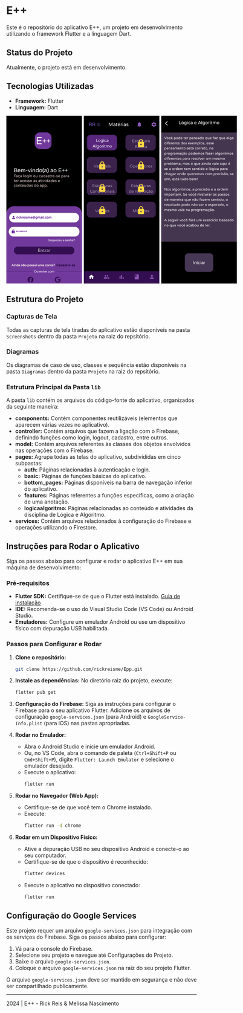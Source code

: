 # E++

Este é o repositório do aplicativo E++, um projeto em desenvolvimento utilizando o framework Flutter e a linguagem Dart.

## Status do Projeto

Atualmente, o projeto está em desenvolvimento.

## Tecnologias Utilizadas

- **Framework:** Flutter
- **Linguagem:** Dart

<div style="display: flex; flex-direction: row; gap: 5px;">
    <img src="assets/img/login.png" alt="Tela de login do aplicativo E++" width="200"/> 
    <img src="assets/img/telaMaterias.png" alt="Tela principal do aplicativo E++" width="200"/>
    <img src="assets/img/telaLogicaEAlgoritmo.png" alt="Tela principal da disciplina de Lógica e Algoritmo do aplicativo E++" width="200"/>
</div>

## Estrutura do Projeto

### Capturas de Tela

Todas as capturas de tela tiradas do aplicativo estão disponíveis na pasta `Screenshots` dentro da pasta `Projeto` na raiz do repsitório.

### Diagramas

Os diagramas de caso de uso, classes e sequência estão disponíveis na pasta `Diagramas` dentro da pasta `Projeto` na raiz do repsitório.

### Estrutura Principal da Pasta `lib`

A pasta `lib` contém os arquivos do código-fonte do aplicativo, organizados da seguinte maneira:

- **components:** Contém componentes reutilizáveis (elementos que aparecem várias vezes no aplicativo).
- **controller:** Contém arquivos que fazem a ligação com o Firebase, definindo funções como login, logout, cadastro, entre outros.
- **model:** Contém arquivos referentes às classes dos objetos envolvidos nas operações com o Firebase.
- **pages:** Agrupa todas as telas do aplicativo, subdivididas em cinco subpastas:
  - **auth:** Páginas relacionadas à autenticação e login.
  - **basic:** Páginas de funções básicas do aplicativo.
  - **bottom_pages:** Páginas disponíveis na barra de navegação inferior do aplicativo.
  - **features:** Páginas referentes a funções específicas, como a criação de uma anotação.
  - **logicaalgoritmo:** Páginas relacionadas ao conteúdo e atividades da disciplina de Lógica e Algoritmo.
- **services:** Contém arquivos relacionados à configuração do Firebase e operações utilizando o Firestore.

## Instruções para Rodar o Aplicativo

Siga os passos abaixo para configurar e rodar o aplicativo E++ em sua máquina de desenvolvimento:

### Pré-requisitos

- **Flutter SDK:** Certifique-se de que o Flutter está instalado. [Guia de instalação](https://flutter.dev/docs/get-started/install)
- **IDE:** Recomenda-se o uso do Visual Studio Code (VS Code) ou Android Studio.
- **Emuladores:** Configure um emulador Android ou use um dispositivo físico com depuração USB habilitada.

### Passos para Configurar e Rodar

1. **Clone o repositório:**

   ```sh
   git clone https://github.com/rickreisme/Epp.git
   ```

2. **Instale as dependências:**
   No diretório raiz do projeto, execute:

   ```sh
   flutter pub get
   ```

3. **Configuração do Firebase:**
   Siga as instruções para configurar o Firebase para o seu aplicativo Flutter. Adicione os arquivos de configuração `google-services.json` (para Android) e `GoogleService-Info.plist` (para iOS) nas pastas apropriadas.

4. **Rodar no Emulador:**

   - Abra o Android Studio e inicie um emulador Android.
   - Ou, no VS Code, abra o comando de paleta (`Ctrl+Shift+P` ou `Cmd+Shift+P`), digite `Flutter: Launch Emulator` e selecione o emulador desejado.
   - Execute o aplicativo:
     ```sh
     flutter run
     ```

5. **Rodar no Navegador (Web App):**

   - Certifique-se de que você tem o Chrome instalado.
   - Execute:
     ```sh
     flutter run -d chrome
     ```

6. **Rodar em um Dispositivo Físico:**
   - Ative a depuração USB no seu dispositivo Android e conecte-o ao seu computador.
   - Certifique-se de que o dispositivo é reconhecido:
     ```sh
     flutter devices
     ```
   - Execute o aplicativo no dispositivo conectado:
     ```sh
     flutter run
     ```
## Configuração do Google Services

Este projeto requer um arquivo `google-services.json` para integração com os serviços do Firebase. Siga os passos abaixo para configurar:

1. Vá para o console do Firebase.
2. Selecione seu projeto e navegue até Configurações do Projeto.
3. Baixe o arquivo `google-services.json`.
4. Coloque o arquivo `google-services.json` na raiz do seu projeto Flutter.

O arquivo `google-services.json` deve ser mantido em segurança e não deve ser compartilhado publicamente.


---

2024 | E++ - Rick Reis & Melissa Nascimento
